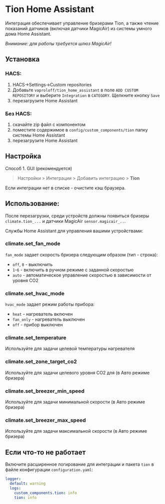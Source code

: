 # Tion Home Assistant
Интеграция обеспечивает управление бризерами Tion, а также чтение показаний датчиков (включая датчики MagicAir) из системы умного дома Home Assistant.

*Внимание: для работы требуется шлюз MagicAir!*

## Установка

### HACS:
1. HACS->Settings->Custom repositories 
2. Добавьте `vaproloff/tion_home_assistant` в поле `ADD CUSTOM REPOSITORY` и выберите `Integration` в `CATEGORY`. Щелкните кнопку `Save`
3. перезагрузите Home Assistant

### Без HACS:
1. скачайте zip файл с компонентом
2. поместите содержимое в `config/custom_components/tion` папку системы Home Assistant
3. перезагрузите Home Assistant

## Настройка
Способ 1. GUI (рекомендуется)
> Настройки > Интеграции > Добавить интеграцию > **Tion**

Если интеграции нет в списке - очистите кэш браузера.

## Использование:
После перезагрузки, среди устройств должны появиться бризеры `climate.tion_...` и датчики MagicAir `sensor.magicair_..`.

Службы Home Assistant для управления вашими устройствами:
### climate.set_fan_mode
`fan_mode` задает скорость бризера следующим образом (тип - строка):
- `off`, `0` - выключить
- `1`-`6` - включить в ручном режиме с заданной скоростью
- `auto` - автоматическое управление скоростью в зависимости от уровня CO2

### climate.set_hvac_mode
`hvac_mode` задает режим работы прибора:
- `heat` - нагреватель включен
- `fan_only` - нагреватель выключен
- `off` - прибор выключен

### climate.set_temperature
Используйте для задачи целевой температуры нагревателя

### climate.set_zone_target_co2
Используйте для задачи целевого уровня CO2 для (в Авто режиме бризера)

### climate.set_breezer_min_speed
Используйте для задачи минимальной скорости (в Авто режиме бризера)

### climate.set_breezer_max_speed
Используйте для задачи максимальной скорости (в Авто режиме бризера)

## Если что-то не работает
Включите расширенное логирование для интеграции и пакета `tion` в файле конфигурации `configuration.yaml`:
```yaml
logger:
  default: warning
  logs:
    custom_components.tion: info
    tion: info
```
